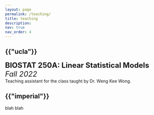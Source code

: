 ```yaml
---
layout: page
permalink: /teaching/
title: teaching
description:
nav: true
nav_order: 4
---
```

<div class="teaching">
<h2 class="category">{{"ucla"}}</h2>
<font size="+2"><strong>BIOSTAT 250A: Linear Statistical Models</strong></font> <br />
<font size="+2"><em>Fall 2022</em></font> <br />
Teaching assistant for the class taught by Dr. Weng Kee Wong.

<h2 class="category">{{"imperial"}}</h2>

blah blah

</div>
